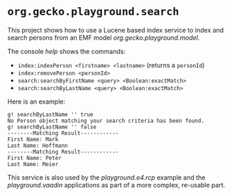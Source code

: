 # `org.gecko.playground.search`

This project shows how to use a Lucene based index service to index and search persons from an EMF model *org.gecko.playground.model*.

The console *help* shows the commands:

* `index:indexPerson <firstname> <lastname>` (returns a `personId`)
* `index:removePerson <personId>`
* `search:searchByFirstName <query> <Boolean:exactMatch>`
* `search:searchByLastName <query> <Boolean:exactMatch>`

Here is an example:

```
g! searchByLastName '' true
No Person object matching your search criteria has been found.
g! searchByLastName '' false
--------Matching Result------------
First Name: Mark
Last Name: Hoffmann
--------Matching Result------------
First Name: Peter
Last Name: Meier
```

This service is also used by the *playground.e4.rcp* example and the *playground.vaadin* applications as part of a more complex, re-usable part. 

